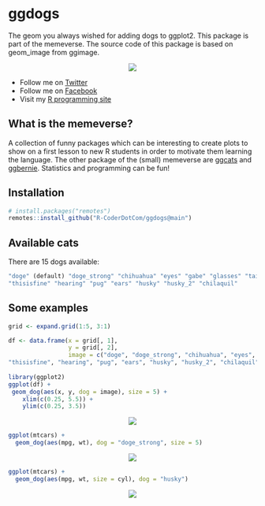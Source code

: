 # ggdogs
The geom you always wished for adding dogs to ggplot2. This package is part of the memeverse.
The source code of this package is based on geom_image from ggimage.


<p align="center">
 <img src="https://user-images.githubusercontent.com/67192157/125283840-13c07680-e319-11eb-8344-389d6c45d4da.png">
</p>


+ Follow me on [Twitter](https://twitter.com/RCoderWeb)
+ Follow me on [Facebook](https://www.facebook.com/RCODERweb)
+ Visit my [R programming site](https://r-coder.com/)

## What is the memeverse?

A collection of funny packages which can be interesting to create plots to show on a first lesson to new R students in order to motivate them learning the language. The other package of the (small) memeverse are [ggcats](https://github.com/R-CoderDotCom/ggcats) and [ggbernie](https://github.com/R-CoderDotCom/ggbernie). Statistics and programming can be fun!

## Installation
```r
# install.packages("remotes")
remotes::install_github("R-CoderDotCom/ggdogs@main")
```


## Available cats

There are 15 dogs available:

```r
"doge" (default) "doge_strong" "chihuahua" "eyes" "gabe" "glasses" "tail" "surprised"
"thisisfine" "hearing" "pug" "ears" "husky" "husky_2" "chilaquil"
```

## Some examples

```r
grid <- expand.grid(1:5, 3:1)

df <- data.frame(x = grid[, 1],
                 y = grid[, 2],
                 image = c("doge", "doge_strong", "chihuahua", "eyes", "gabe", "glasses", "tail", "surprised",
"thisisfine", "hearing", "pug", "ears", "husky", "husky_2", "chilaquil"))
                           
library(ggplot2)
ggplot(df) +
 geom_dog(aes(x, y, dog = image), size = 5) +
    xlim(c(0.25, 5.5)) + 
    ylim(c(0.25, 3.5))
```

<p align="center">
 <img src="https://user-images.githubusercontent.com/67192157/125280624-8d566580-e315-11eb-8d60-d8076d8ddf9c.png">
</p>


```r
ggplot(mtcars) +
  geom_dog(aes(mpg, wt), dog = "doge_strong", size = 5)
```

<p align="center">
 <img src="https://user-images.githubusercontent.com/67192157/125281199-38671f00-e316-11eb-8dc3-48789ab1e511.png">
</p>


```r
ggplot(mtcars) +
  geom_dog(aes(mpg, wt, size = cyl), dog = "husky")
```

<p align="center">
 <img src="https://user-images.githubusercontent.com/67192157/125281261-4c128580-e316-11eb-9a2b-026545b0675f.png">
</p>




